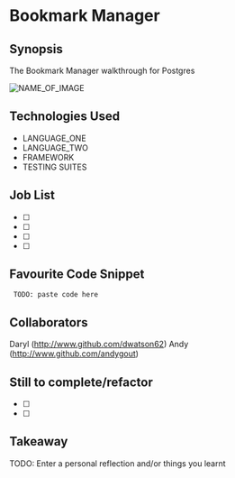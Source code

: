 Bookmark Manager
=======================

## Synopsis

The Bookmark Manager walkthrough for Postgres

![NAME_OF_IMAGE](http://ENTER_URL)

## Technologies Used

- LANGUAGE_ONE
- LANGUAGE_TWO
- FRAMEWORK
- TESTING SUITES

## Job List

- [ ]
- [ ]
- [ ]
- [ ]

## Favourite Code Snippet

~~~
 TODO: paste code here
~~~

## Collaborators

Daryl (http://www.github.com/dwatson62)
Andy (http://www.github.com/andygout)

## Still to complete/refactor

- [ ]
- [ ]

## Takeaway

TODO: Enter a personal reflection and/or things you learnt